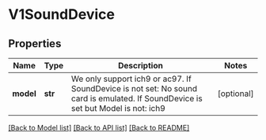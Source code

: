# V1SoundDevice

## Properties
Name | Type | Description | Notes
------------ | ------------- | ------------- | -------------
**model** | **str** | We only support ich9 or ac97. If SoundDevice is not set: No sound card is emulated. If SoundDevice is set but Model is not: ich9 | [optional] 

[[Back to Model list]](../README.md#documentation-for-models) [[Back to API list]](../README.md#documentation-for-api-endpoints) [[Back to README]](../README.md)


